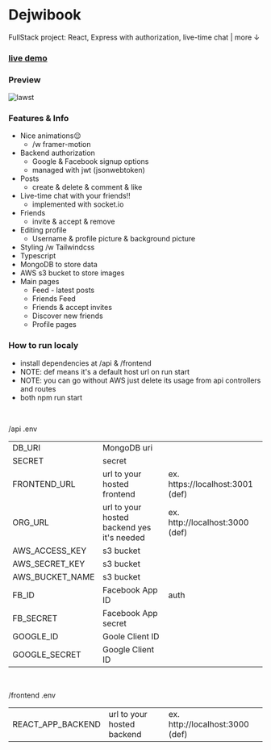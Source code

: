 # Dejwibook
FullStack project: React, Express with authorization, live-time chat | more ↓
### [live demo](https://dejwibook.vercel.app)
### Preview
![lawst](https://user-images.githubusercontent.com/80927085/170881641-8c4f7de5-20b8-489c-be70-5233d5cef5d1.gif)


### Features & Info
- Nice animations😌
  - /w framer-motion
- Backend authorization
  - Google & Facebook signup options
  - managed with jwt (jsonwebtoken)
- Posts
  - create & delete & comment & like
- Live-time chat with your friends!!
  - implemented with socket.io
- Friends
  - invite & accept & remove
- Editing profile
  - Username & profile picture & background picture
- Styling /w Tailwindcss
- Typescript
- MongoDB to store data
- AWS s3 bucket to store images
- Main pages
  - Feed - latest posts
  - Friends Feed
  - Friends & accept invites
  - Discover new friends
  - Profile pages

### How to run localy
- install dependencies at /api & /frontend
- NOTE: def means it's a default host url on run start
- NOTE: you can go without AWS just delete its usage from api controllers and routes
- both npm run start
<p>&nbsp;</p>
/api .env

| |  | |
--- | --- | ---|
|DB_URI|MongoDB uri||
|SECRET|secret||
|FRONTEND_URL|url to your hosted frontend|ex. https://localhost:3001 (def)|
|ORG_URL|url to your hosted backend yes it's needed|ex. http://localhost:3000 (def)|
|AWS_ACCESS_KEY|s3 bucket||
|AWS_SECRET_KEY|s3 bucket||
|AWS_BUCKET_NAME|s3 bucket||
|FB_ID|Facebook App ID|auth|
|FB_SECRET|Facebook App secret||
|GOOGLE_ID|Goole Client ID||
|GOOGLE_SECRET|Google Client ID||
<p>&nbsp;</p>
/frontend .env

| |  | |
--- | --- | ---|
|REACT_APP_BACKEND|url to your hosted backend|ex. http://localhost:3000 (def)|


